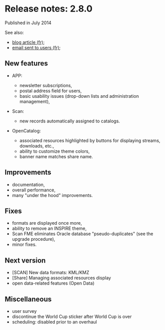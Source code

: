 # Release notes: 2.8.0

Published in July 2014

See also:
* [blog article (fr)](http://blog.isogeo.com/une-ergonomie-revisitee-une-valorisation-facilitee-isogeo-v2-8);
* [email sent to users (fr)](http://us4.campaign-archive1.com/?u=256352d96aabf0dec0ee32d84&id=6dc56a2972);

## New features

* APP:
	* newsletter subscriptions,
	* postal address field for users,
	* basic usability issues (drop-down lists and administration management),

* Scan:
	* new records automatically assigned to catalogs.

* OpenCatalog:
	* associated resources highlighted by buttons for displaying streams, downloads, etc.,
	* ability to customize theme colors,
	* banner name matches share name.

## Improvements

* documentation,
* overall performance,
* many "under the hood" improvements.

## Fixes

* formats are displayed once more,
* ability to remove an INSPIRE theme,
* Scan FME eliminates Oracle database "pseudo-duplicates" (see the upgrade procedure),
* minor fixes.

## Next version

* [SCAN] New data formats: KML/KMZ
* [Share] Managing associated resources display
* open data-related features (Open Data)

## Miscellaneous

* user survey
* discontinue the World Cup sticker after World Cup is over
* scheduling: disabled prior to an overhaul
